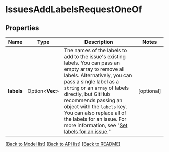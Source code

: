 # IssuesAddLabelsRequestOneOf

## Properties

Name | Type | Description | Notes
------------ | ------------- | ------------- | -------------
**labels** | Option<**Vec<String>**> | The names of the labels to add to the issue's existing labels. You can pass an empty array to remove all labels. Alternatively, you can pass a single label as a `string` or an `array` of labels directly, but GitHub recommends passing an object with the `labels` key. You can also replace all of the labels for an issue. For more information, see \"[Set labels for an issue](https://docs.github.com/rest/issues/labels#set-labels-for-an-issue).\" | [optional]

[[Back to Model list]](../README.md#documentation-for-models) [[Back to API list]](../README.md#documentation-for-api-endpoints) [[Back to README]](../README.md)


